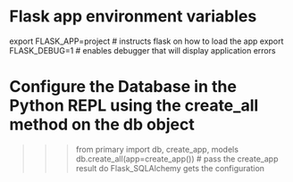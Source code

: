 # Flask app environment variables

export FLASK_APP=project # instructs flask on how to load the app
export FLASK_DEBUG=1 # enables debugger that will display application errors

# Configure the Database in the Python REPL using the create_all method on the db object

>>> from primary import db, create_app, models
>>> db.create_all(app=create_app()) # pass the create_app result do Flask_SQLAlchemy gets the configuration


